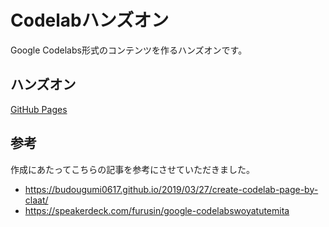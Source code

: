 # Codelabハンズオン
Google Codelabs形式のコンテンツを作るハンズオンです。

## ハンズオン
[GitHub Pages](https://k-tomoyasu.github.io/codelab-handson)

## 参考
作成にあたってこちらの記事を参考にさせていただきました。
- https://budougumi0617.github.io/2019/03/27/create-codelab-page-by-claat/
- https://speakerdeck.com/furusin/google-codelabswoyatutemita
